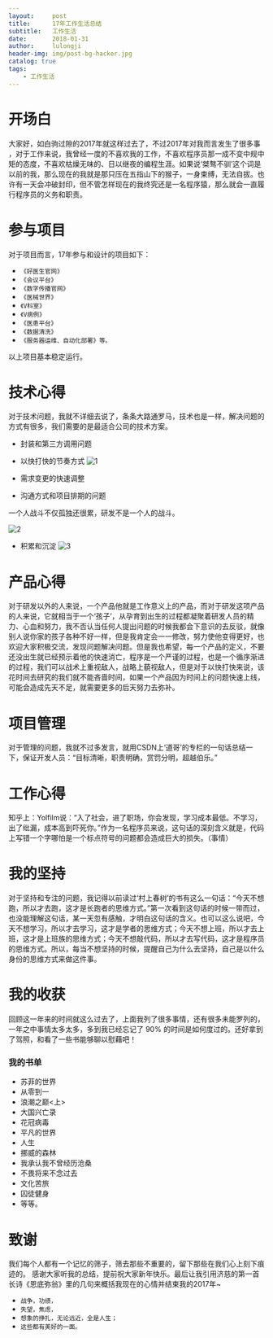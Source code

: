 ```yaml
---
layout:     post
title:      17年工作生活总结
subtitle:   工作生活
date:       2018-01-31
author:     lulongji
header-img: img/post-bg-hacker.jpg
catalog: true
tags:
    - 工作生活
---
```



# 开场白
大家好，如白驹过隙的2017年就这样过去了，不过2017年对我而言发生了很多事 ，对于工作来说，我曾经一度的不喜欢我的工作，不喜欢程序员那一成不变中规中矩的态度，不喜欢枯燥无味的、日以继夜的编程生涯。如果说‘桀骜不驯’这个词是以前的我，那么现在的我就是那只压在五指山下的猴子，一身束缚，无法自拔。也许有一天会冲破封印，但不管怎样现在的我终究还是一名程序猿，那么就会一直履行程序员的义务和职责。

# 参与项目
对于项目而言，17年参与和设计的项目如下：
- ```《好医生官网》```
- ```《会议平台》```
- ```《数字传播官网》```
- ```《医械世界》```
- ```《V科室》```
- ```《V病例》```
- ```《医患平台》```
- ```《数据清洗》```
- ```《服务器运维、自动化部署》等。```

以上项目基本稳定运行。

# 技术心得
对于技术问题，我就不详细去说了，条条大路通罗马，技术也是一样，解决问题的方式有很多，我们需要的是最适合公司的技术方案。
- 封装和第三方调用问题
- 以快打快的节奏方式
![1](https://raw.githubusercontent.com/lulongji/lulongji.github.io/master/imgs/blog/4.jpg)

- 需求变更的快速调整
- 沟通方式和项目排期的问题

 一个人战斗不仅孤独还很累，研发不是一个人的战斗。

![2](https://raw.githubusercontent.com/lulongji/lulongji.github.io/master/imgs/blog/3.png)

- 积累和沉淀
![3](https://raw.githubusercontent.com/lulongji/lulongji.github.io/master/imgs/blog/5.jpg)


# 产品心得
对于研发以外的人来说，一个产品他就是工作意义上的产品，而对于研发这项产品的人来说，它就相当于一个‘孩子’，从孕育到出生的过程都凝聚着研发人员的精力、心血和努力，我不否认当任何人提出问题的时候我都会下意识的去反驳，就像别人说你家的孩子各种不好一样，但是我肯定会一一修改，努力使他变得更好，也欢迎大家积极交流，发现问题解决问题。但是我也希望，每一个产品的定义，不要还没出生就已经预示着他的快速消亡，程序是一个严谨的过程，也是一个循序渐进的过程，我们可以战术上重视敌人，战略上藐视敌人，但是对于以快打快来说，该花时间去研究的我们就不能吝啬时间，如果一个产品因为时间上的问题快速上线，可能会造成先天不足，就需要更多的后天努力去弥补。

  
# 项目管理
对于管理的问题，我就不过多发言，就用CSDN上‘道哥’的专栏的一句话总结一下，保证开发人员：“目标清晰，职责明确，赏罚分明，超越伯乐。”


# 工作心得
知乎上：Yolfilm说：“入了社会，进了职场，你会发现，学习成本最低。不学习，出了纰漏，成本高到吓死你。”作为一名程序员来说，这句话的深刻含义就是，代码上写错一个字哪怕是一个标点符号的问题都会造成巨大的损失。（事情）

# 我的坚持
对于坚持和专注的问题，我记得以前读过‘村上春树’的书有这么一句话：“今天不想跑，所以才去跑，这才是长跑者的思维方式。”第一次看到这句话的时候一带而过，也没能理解这句话，某一天忽有感触，才明白这句话的含义。也可以这么说吧，今天不想学习，所以才去学习，这才是学者的思维方式；今天不想上班，所以才去上班，这才是上班族的思维方式；今天不想敲代码，所以才去写代码，这才是程序员的思维方式。所以，每当不想坚持的时候，提醒自己为什么去坚持，自己是以什么身份的思维方式来做这件事。

# 我的收获
回顾这一年来的时间就这么过去了，上面我列了很多事情，还有很多未能罗列的，一年之中事情太多太多，多到我已经忘记了 90% 的时间是如何度过的。还好拿到了驾照，和看了一些书能够聊以慰藉吧！

### 我的书单
- 苏菲的世界
- 从零到一
- 浪潮之巅<上>
- 大国兴亡录
- 花冠病毒
- 平凡的世界
- 人生
- 挪威的森林
- 我承认我不曾经历沧桑
- 不畏将来不念过去
- 文化苦旅
- 囚徒健身
- 等等。


# 致谢
我们每个人都有一个记忆的筛子，筛去那些不重要的，留下那些在我们心上刻下痕迹的。
感谢大家听我的总结，提前祝大家新年快乐。最后让我引用济慈的第一首长诗《恩底弥翁》里的几句来概括我现在的心情并结束我的2017年~

- ```战争，功绩，```
- ```失望，焦虑，```
- ```想象的挣扎，无论远近，全是人生；```
- ```这些都有美好的一面。```
